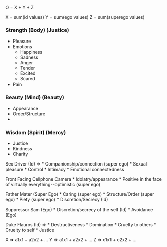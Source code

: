 O = X + Y + Z

X = sum(id values)
Y = sum(ego values)
Z = sum(superego values)

### Strength (Body) (Justice)

* Pleasure
* Emotions
	* Happiness
	* Sadness
	* Anger
	* Tender
	* Excited
	* Scared
* Pain

### Beauty (Mind) (Beauty)

* Appearance
* Order/Structure
* 

### Wisdom (Spirit) (Mercy)

* Justice
* Kindness
* Charity

Sex Driver (Id) =>
	* Companionship/connection (super ego)
	* Sexual pleasure
	* Control
	* Intimacy
	* Emotional connectedness

Front Facing Cellphone Camera
	* Idolatry/appearance
	* Positive in the face of virtually everything--optimistic (super ego)

Father Mater (Super Ego)
	* Caring (super ego)
	* Structure/Order (super ego)
	* Piety (super ego)
	* Discretion/Secrecy (Id)

Suppressor Sam (Ego)
	* Discretion/secrecy of the self (Id)
	* Avoidance (Ego)

Duke Flauros (Id) =>
	* Destructiveness
	* Domination
	* Cruelty to others
	* Cruelty to self
	* Justice

X => a1x1 + a2x2 + ...
Y => a1x1 + a2x2 + ...
Z => c1x1 + c2x2 + ...
